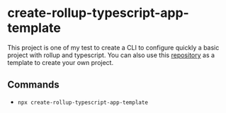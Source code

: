 # create-rollup-typescript-app-template

This project is one of my test to create a CLI to configure quickly a basic project with rollup and typescript. You can also use this [repository](https://github.com/ClementTolois/rollup-typescript-app-template/tree/main) as a template to create your own project.

## Commands

* `npx create-rollup-typescript-app-template`